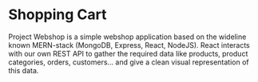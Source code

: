 # Shopping Cart

Project Webshop is a simple webshop application based on the wideline known MERN-stack (MongoDB, Express, React, NodeJS).
React interacts with our own REST API to gather the required data like products, product categories, orders, customers... and give a clean visual representation of this data.
